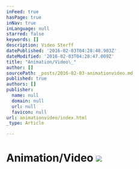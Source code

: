 ```yaml
---
inFeed: true
hasPage: true
inNav: true
inLanguage: null
starred: false
keywords: []
description: Video Sterff
datePublished: '2016-02-03T04:28:48.903Z'
dateModified: '2016-02-03T04:28:47.009Z'
title: "Animation/Video\_"
author: []
sourcePath: _posts/2016-02-03-animationvideo.md
published: true
authors: []
publisher:
  name: null
  domain: null
  url: null
  favicon: null
url: animationvideo/index.html
_type: Article

---
```

# Animation/Video ![](https://the-grid-user-content.s3-us-west-2.amazonaws.com/74bdbca6-270e-4717-8b03-d14be3cc599a.jpg)